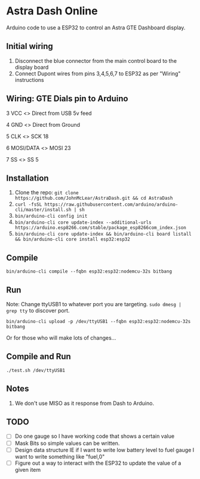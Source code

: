 # Astra Dash Online
Arduino code to use a ESP32 to control an Astra GTE Dashboard display.

## Initial wiring
1. Disconnect the blue connector from the main control board to the display board
1. Connect Dupont wires from pins 3,4,5,6,7 to ESP32 as per "Wiring" instructions

## Wiring: GTE Dials pin to Arduino

3 VCC <> Direct from USB 5v feed

4 GND <> Direct from Ground

5 CLK <> SCK 18

6 MOSI/DATA <> MOSI 23

7 SS <> SS 5


## Installation
1. Clone the repo: ``git clone https://github.com/JohnMcLear/AstraDash.git && cd AstraDash``
1. ``curl -fsSL https://raw.githubusercontent.com/arduino/arduino-cli/master/install.sh | sh``
1. ``bin/arduino-cli config init``
1. ``bin/arduino-cli core update-index --additional-urls https://arduino.esp8266.com/stable/package_esp8266com_index.json``
1. ``bin/arduino-cli core update-index && bin/arduino-cli board listall && bin/arduino-cli core install esp32:esp32``

## Compile
``bin/arduino-cli compile --fqbn esp32:esp32:nodemcu-32s bitbang``

## Run
Note: Change ttyUSB1 to whatever port you are targeting.  ``sudo dmesg | grep tty`` to discover port.

``bin/arduino-cli upload -p /dev/ttyUSB1 --fqbn esp32:esp32:nodemcu-32s bitbang``

Or for those who will make lots of changes...

## Compile and Run
``./test.sh /dev/ttyUSB1``

## Notes
1. We don't use MISO as it response from Dash to Arduino.

## TODO
 - [ ] Do one gauge so I have working code that shows a certain value
 - [ ] Mask Bits so simple values can be written.
 - [ ] Design data structure IE if I want to write low battery level to fuel gauge I want to write something like "fuel,0"
 - [ ] Figure out a way to interact with the ESP32 to update the value of a given item
